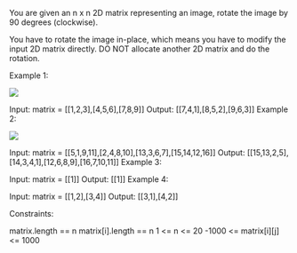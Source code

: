 You are given an n x n 2D matrix representing an image, rotate the image by 90 degrees (clockwise).

You have to rotate the image in-place, which means you have to modify the input 2D matrix directly. DO NOT allocate another 2D matrix and do the rotation.


Example 1:

![](https://assets.leetcode.com/uploads/2020/08/28/mat1.jpg)

Input: matrix = [[1,2,3],[4,5,6],[7,8,9]]
Output: [[7,4,1],[8,5,2],[9,6,3]]
Example 2:

![](https://assets.leetcode.com/uploads/2020/08/28/mat2.jpg)

Input: matrix = [[5,1,9,11],[2,4,8,10],[13,3,6,7],[15,14,12,16]]
Output: [[15,13,2,5],[14,3,4,1],[12,6,8,9],[16,7,10,11]]
Example 3:

Input: matrix = [[1]]
Output: [[1]]
Example 4:

Input: matrix = [[1,2],[3,4]]
Output: [[3,1],[4,2]]
 

Constraints:

matrix.length == n
matrix[i].length == n
1 <= n <= 20
-1000 <= matrix[i][j] <= 1000
